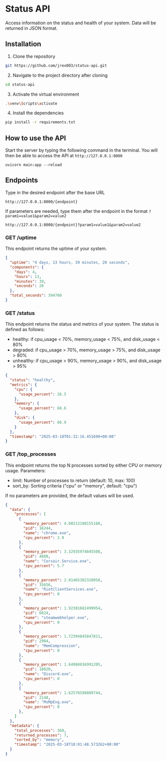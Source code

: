 # Status API

Access information on the status and health of your system. Data will be returned in JSON format.

## Installation
1. Clone the repository
```bash
git https://github.com/jrex003/status-api.git
```
2. Navigate to the project directory after cloning
```bash
cd status-api
```
3. Activate the virtual environment
```bash
.\venv\Scripts\activate
```
4. Install the dependencies
```bash
pip install -r requirements.txt
```
## How to use the API

Start the server by typing the following command in the terminal. You will then be able to access the API at `http://127.0.0.1:8000`
```
uvicorn main:app --reload
```
## Endpoints
Type in the desired endpoint after the base URL
```
http://127.0.0.1:8000/{endpoint}
```

If parameters are needed, type them after the endpoint in the format `?param1=value1&param2=value2`
```
http://127.0.0.1:8000/{endpoint}?param1=value1&param2=value2
```

### GET /uptime
This endpoint returns the uptime of your system.
```json
{
  "uptime": "4 days, 13 hours, 39 minutes, 20 seconds",
  "components": {
    "days": 4,
    "hours": 13,
    "minutes": 39,
    "seconds": 20
  },
  "total_seconds": 394760
}
```

### GET /status
This endpoint returns the status and metrics of your system.
The status is defined as follows:
- healthy: if cpu_usage < 70%, memory_usage < 75%, and disk_usage < 80%
- degraded: if cpu_usage > 70%, memory_usage > 75%, and disk_usage > 80%
- unhealthy: if cpu_usage > 90%, memory_usage > 90%, and disk_usage > 95%
```json
{
  "status": "healthy",
  "metrics": {
    "cpu": {
      "usage_percent": 26.5
    },
    "memory": {
      "usage_percent": 68.6
    },
    "disk": {
      "usage_percent": 66.9
    }
  },
  "timestamp": "2025-03-18T01:32:16.451690+00:00"
}
```

### GET /top_processes
This endpoint returns the top N processes sorted by either CPU or memory usage.
Parameters:
- limit: Number of processes to return (default: 10, max: 100)
- sort_by: Sorting criteria ("cpu" or "memory", default: "cpu")

If no parameters are provided, the default values will be used.
```json
{
  "data": {
    "processes": [
      {
        "memory_percent": 4.00213180155188,
        "pid": 16244,
        "name": "chrome.exe",
        "cpu_percent": 2.9
      },
      {
        "memory_percent": 3.32935974845508,
        "pid": 4880,
        "name": "Corsair.Service.exe",
        "cpu_percent": 5.7
      },
      {
        "memory_percent": 2.01465302320058,
        "pid": 35656,
        "name": "RiotClientServices.exe",
        "cpu_percent": 0
      },
      {
        "memory_percent": 1.92381682499954,
        "pid": 6024,
        "name": "steamwebhelper.exe",
        "cpu_percent": 0
      },
      {
        "memory_percent": 1.72394845847811,
        "pid": 2904,
        "name": "MemCompression",
        "cpu_percent": 0
      },
      {
        "memory_percent": 1.64968016991205,
        "pid": 18020,
        "name": "Discord.exe",
        "cpu_percent": 0
      },
      {
        "memory_percent": 1.62578598809744,
        "pid": 2148,
        "name": "MsMpEng.exe",
        "cpu_percent": 0
      },
    ]
  },
  "metadata": {
    "total_processes": 368,
    "returned_processes": 7,
    "sorted_by": "memory",
    "timestamp": "2025-03-18T18:01:48.573262+00:00"
  }
}
```